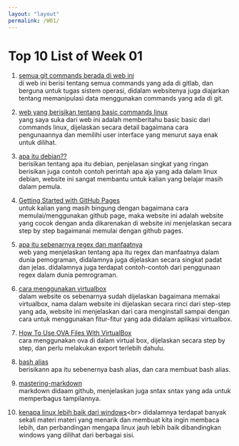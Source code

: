 ```yaml
---
layout: "layout"
permalink: /W01/
---
```


# Top 10 List of Week 01

1. [semua git commands berada di web ini](https://git-scm.com/docs/git-config)<br>
di web ini berisi tentang semua commands yang ada di gitlab, 
dan berguna untuk tugas sistem operasi, didalam websitenya 
juga diajarkan tentang memanipulasi data menggunakan commands yang ada di git.

2. [web yang berisikan tentang basic commands linux](https://www.hostinger.com/tutorials/linux-commands)<br>
yang saya suka dari web ini adalah memberitahu basic basic dari commands linux,
 dijelaskan secara detail bagaimana cara pengunaannya dan
 memilihi user interface yang menurut saya enak untuk dilihat.

3. [apa itu debian??](https://qwords.com/blog/debian-adalah/)<br>
berisikan tentang apa itu debian, penjelasan singkat yang ringan
berisikan juga contoh contoh perintah apa aja yang ada dalam linux debian,
website ini sangat membantu untuk kalian yang belajar masih dalam pemula.

4. [Getting Started with GitHub Pages](https://guides.github.com/features/pages/)<br>
untuk kalian yang masih bingung dengan bagaimana cara memulai/menggunakan 
github page, maka website ini adalah website yang cocok dengan anda dikarenakan di website ini
menjelaskan secara step by step bagaimanai memulai dengan github pages.

5. [apa itu sebenarnya regex dan manfaatnya](https://www.petanikode.com/regex/)<br>
web yang menjelaskan tentang apa itu regex dan manfaatnya dalam dunia pemograman, didalamnya juga dijelaskan 
secara singkat padat dan jelas. didalamnya juga terdapat contoh-contoh dari
penggunaan regex dalam dunia pemrograman.

6. [cara menggunakan virtualbox](https://windowsku.com/cara-menggunakan-virtualbox-petunjuk-manual/)<br>
dalam website os sebenarnya sudah dijelaskan bagaimana memakai virtualbox, nama dalam website ini
dijelaskan secara rinci dari step-step yang ada, website ini menjelaskan dari cara menginstall sampai dengan 
cara untuk menggunakan fitur-fitur yang ada didalam aplikasi virtualbox.

7. [How To Use OVA Files With VirtualBox](https://www.techjunkie.com/ova-virtualbox/)<br>
cara menggunakan ova di dalam virtual box, dijelaskan secara step by step, dan perlu melakukan
export terlebih dahulu.

8. [bash alias](https://www.codepolitan.com/cara-menggunakan-bash-alias-5a4d964105599)<br>
berisikann apa itu sebenernya bash alias, dan cara membuat bash alias.

9. [mastering-markdown](https://guides.github.com/features/mastering-markdown/)<br>
markdown didaam github, menjelaskan juga sntax sntax yang ada untuk memperbagus tampilannya.

10. [kenapa linux lebih baik dari windows](https://wincamp.org/windows-vs-linux-mana-yang-lebih-baik/#:~:text=Keamanan,banyak%20praktisi%20IT%20menggunakan%20Linux.&text=Ya%2C%20mungkin%20ini%20adalah%20salah,karena%20pengguna%20Linux%20yang%20sedikit.)<br>
didalamnya terdapat banyak sekali materi materi yang menarik dan membuat kita ingin membaca lebih, dan perbandingan mengapa linux jauh lebih baik dibandingkan windows
yang dilihat dari berbagai sisi.

